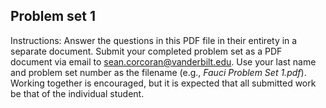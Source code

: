 ## Problem set 1

Instructions: Answer the questions in this PDF file in their entirety in a separate document. Submit your completed problem set as a PDF document via email to sean.corcoran@vanderbilt.edu. Use your last name and problem set number as the filename (e.g., *Fauci Problem Set 1.pdf*). Working together is encouraged, but it is expected that all submitted work be that of the individual student.
